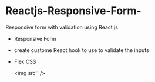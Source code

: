 # Reactjs-Responsive-Form-
Responsive form with validation using React js

 - Responsive Form
 - create custome React hook to use to validate the inputs  
 - Flex CSS

   <img src'' />

